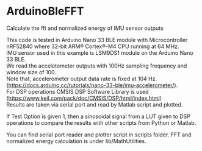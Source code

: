 # ArduinoBleFFT
Calculate the fft and normalized energy of IMU sensor outputs

This code is tested in Arduino Nano 33 BLE module with Microcontroller	nRF52840 where 32-bit ARM® Cortex®-M4 CPU running at 64 MHz. <br />
IMU sensor used in this example is LSM9DS1 module on the Arduino Nano 33 BLE. <br />
We read the acceletometer outputs with 100Hz sampling frequency and window size of 100. <br />
Note that, accelerometer output data rate is fixed at 104 Hz. (https://docs.arduino.cc/tutorials/nano-33-ble/imu-accelerometer/). <br />
For DSP operations CMSIS DSP Software Library is used (https://www.keil.com/pack/doc/CMSIS/DSP/html/index.html) <br />
Results are taken via serial port and read by Matlab script and plotted. 

If Test Option is given 1, then a sinosoidal signal from a LUT given to DSP operations to compare the results with other scripts from Python or Matlab. 

You can find serial port reader and plotter script in scripts folder. 
FFT and normalized energy calculation is under lib/MathUtilities.